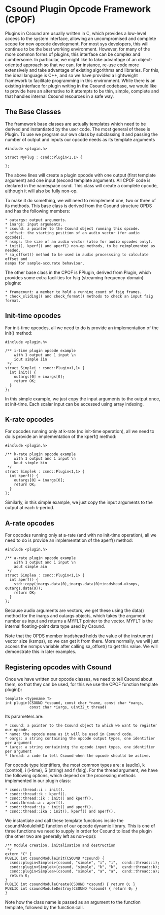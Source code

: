
Csound Plugin Opcode Framework (CPOF)
===========================


Plugins in Csound are usually written in C, which provides a low-level access to
the system interface, allowing an uncompromised and complete scope for
new opcode development. For most sys developers, this will continue to be the
best working environment. However, for many of the more common forms of
plugins, this interface can be complex and cumbersome. In particular, we
might like to take advantage of an object-oriented approach so that
we can, for instance, re-use code more extensively and take advantage of
existing algorithms and libraries. For this, the ideal language is C++, and
so we have provided a lightweight framework to facilitate programming in
this environment. While there is an existing interface for plugin writing in
the Csound codebase, we would like to provide here an alternative to it
attempts to be thin, simple, complete and that handles internal
Csound resources in a safe way.

The Base Classes
---------------------------

The framework base classes are actually templates which need to be
derived and instantiated by the user code. The most general of these is
Plugin. To use we program our own class by subclassing it and
passing the number of output and inputs our opcode needs as its
template arguments

```
#include <plugin.h>

Struct MyPlug : csnd::Plugin<1,1> {

};
```

The above lines will create a plugin opcode with one output (first
template argument) and one input (second template argument). All CPOF
code is declared in the namespace csnd.
This class will create a complete opcode, although it will also be fully non-op.

To make it do something, we will need to reimplement one, two or three
of its methods. This base class is derived from the Csound structure
OPDS and has the following members:

	* outargs: output arguments.
	* inargs: input arguments.
	* csound: a pointer to the Csound object running this opcode.
	* offset: the starting position of an audio vector (for audio opcodes).
	* nsmps: the size of an audio vector (also for audio opcodes only).
	* init(), kperf() and aperf() non-op methods, to be reimplemented as needed.
	* sa_offset() method to be used in audio processsing to calculate offset and
	nsmps for sample-accurate behaviour.

The other base class in the CPOF is FPlugin, derived from Plugin, which
provides some extra facilities for fsig (streaming frequency-domain) plugins:

	* framecount: a member to hold a running count of fsig frames.
    * check_sliding() and check_format() methods to check an input fsig format.

Init-time opcodes
-------------------------------------------

For init-time opcodes, all we need to do is provide an implementation of
the init() method:

```
#include <plugin.h>

/** i-time plugin opcode example
    with 1 output and 1 input \n
    iout simple iin
 */
struct Simplei : csnd::Plugin<1,1> {
  int init() {
    outargs[0] = inargs[0];
    return OK;
  }
};
```
In this simple example, we just copy the input arguments to the output once, at
init-time. Each scalar input can be accessed using array indexing.


K-rate opcodes
-------------------------------------------

For opcodes running only at k-rate (no init-time operation), all we need to do
is provide an implementation of the kperf() method:

```
#include <plugin.h>

/** k-rate plugin opcode example
    with 1 output and 1 input \n
    kout simple kin
 */
struct Simplek : csnd::Plugin<1,1> {
  int kperf() {
    outargs[0] = inargs[0];
    return OK;
  }
};
```
Similarly, in this simple example, we just copy the input arguments to the output
at each k-period.

A-rate opcodes
-------------------------------------------

For opcodes running only at a-rate (and with no init-time operation), all we need to do
is provide an implementation of the aperf() method:

```
#include <plugin.h>

/** a-rate plugin opcode example
    with 1 output and 1 input \n
    aout simple ain
 */
struct Simplea : csnd::Plugin<1,1> {
  int aperf() {
    std::copy(inargs.data(0),inargs.data(0)+insdshead->ksmps, outargs.data(0));
    return OK;
  }
};
  ```

Because audio arguments are vectors, we get these using the data() method
for the inargs and outargs objects, which takes the argument number as
input and returns a MYFLT pointer to the vector. MYFLT is the internal
floating-point data type used by Csound.

Note that the OPDS member insdshead holds the value of the instrument
vector size (ksmps), so we can get it from there. More normally, we
will just access the nsmps variable after calling sa_offset() to get this
value. We will demonstrate this in later examples.

Registering opcodes with Csound
---------------------------------------

Once we have written our opcode classes, we need to tell Csound about
them, so that they can be used, for this we use the CPOF function template
plugin():

```
template <typename T>
int plugin(CSOUND *csound, const char *name, const char *oargs,
           const char *iargs, uint32_t thread)

```

Its parameters are:

	* csound: a pointer to the Csound object to which we want to register our opcode.
	* name: the opcode name as it will be used in Csound code.
	* oargs: a string containing the opcode output types, one identifier per argument
	* iargs: a string containintg the opcode input types, one identifier per argument
	* thread: a code to tell Csound when the opcode shoulld be active.

For opcode type identifiers, the most common types are: a (audio), k (control), i (i-time),
S (string) and f (fsig). For the thread argument, we have the following options, which
depend on the processing methods implemented in our plugin class:

	* csnd::thread::i : init().
	* csnd::thread::k : kperf(). 
	* csnd::thread::ik : init() and kperf().
	* csnd:thread::a : aperf().
	* csnd::thread::ia : init() and aperf().
	* csnd::thread::ika : init(), kperf() and aperf().

We instantiate and call these template functions inside the csoundModuleInit() function
of our opcode dynamic library. This is one of three functions we need to supply in order
for Csound to load the plugin (the other two are generally left as non-ops):

```
/** Module creation, initalisation and destruction
 */
extern "C" {
PUBLIC int csoundModuleInit(CSOUND *csound) {
  csnd::plugin<Simplei>(csound, "simple", "i", "i",  csnd::thread::i);
  csnd::plugin<Simplek>(csound, "simple", "k", "k",  csnd::thread::k);
  csnd::plugin<Simplea>(csound, "simple", "a", "a",  csnd::thread::a);
  return 0;
}
PUBLIC int csoundModuleCreate(CSOUND *csound) { return 0; }
PUBLIC int csoundModuleDestroy(CSOUND *csound) { return 0; }
}
```

Note how the class name is passed as an argument to the function template,
followed by the function call.
